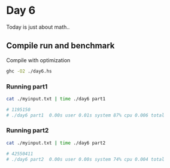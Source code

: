 # Day 6

Today is just about math..

## Compile run and benchmark

Compile with optimization

```sh
ghc -O2 ./day6.hs
```

### Running part1 

```sh
cat ./myinput.txt | time ./day6 part1
```

```sh
# 1195150
# ./day6 part1  0.00s user 0.01s system 87% cpu 0.006 total
```

### Running part2 

```sh
cat ./myinput.txt | time ./day6 part2
```

```sh
# 42550411
# ./day6 part2  0.00s user 0.00s system 74% cpu 0.004 total
```
